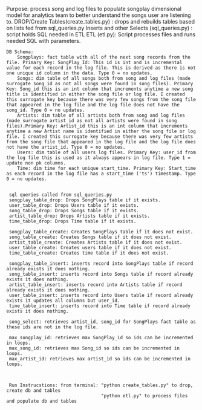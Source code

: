 Purpose: process song and log files to populate songplay dimensional model for analytics team to better understand the songs user are listening to.
    DROP/Create Tables(create_tables.py) : drops and rebuilds tables based on lists fed from sql_queries.py
    Inserts and other Selects (sql_queries.py) : script holds SQL needed in ETL
    ETL (etl.py): Script processes files and runs needed SQL with parameters.
    
    DB Schema:
        Songplays: fact table with all of the next song records from the file. Primary Key: SongPlay_Id: This id is int and is incremental value for each record in the log file. This is derived as there is not one unique id column in the data. Type 0 = no updates.
        Songs: dim table of all songs both from song and log files (made surrogate song_id as not all songs were found in song files). Primary Key: Song_id this is an int column that increments anytime a new song title is identified in either the song file or log file. I created this surrogate key because there was very few songs from the song file that appeared in the log file and the log file does not have the song_id. Type 0 = no updates.
        Artists: dim table of all artists both from song and log files (made surrogate artist_id as not all artists were found in song files).Primary Key: Artist_id this is an int column that increments anytime a new Artist name is identified in either the song file or log file. I created this surrogate key because there was very few artists from the song file that appeared in the log file and the log file does not have the artist_id. Type 0 = no updates.
        Users: dim table of all users log files. Primary Key: user_id from the log file this is used as it always appears in log file. Type 1 =  update non pk columns.
        Time: dim time for each unique start_time. Primary Key: Start_time as each record in the log file has a start_time ('ts') timestamp. Type 0 = no updates.
        
     
     sql queries called from sql_queries.py
     songplay_table_drop: Drops SongPlays table if it exists.
     user_table_drop: Drops Users table if it exists.
     song_table_drop: Drops Songs table if it exists.
     artist_table_drop: Drops Artists table if it exists.
     time_table_drop: Drops Time table if it exists.
     
     songplay_table_create: Creates SongPlays table if it does not exist.
     song_table_create: Creates Songs table if it does not exist.
     artist_table_create: Creates Artists table if it does not exist.
     user_table_create: Creates users table if it does not exist.
     time_table_create: Creates time table if it does not exist.
     
     songplay_table_insert: inserts record into SongPlays table if record already exists it does nothing.
     song_table_insert: inserts record into Songs table if record already exists it does nothing.
     artist_table_insert: inserts record into Artists table if record already exists it does nothing.
     user_table_insert: inserts record into Users table if record already exists it updates all columns but user_id.
     time_table_insert: inserts record into Time table if record already exists it does nothing.
     
     song_select: retrieves artist_id, song_id for SongPlays fact table as these ids are not in the log file.
     
     max_songplay_id: retrieves max SongPlay_id so ids can be incremented in loops.
     max_song_id: retrieves max Song_id so ids can be incremented in loops.
     max_artist_id: retrieves max artist_id so ids can be incremented in loops.
     
     
     
     Run Instrucstions: from terminal: "python create_tables.py" to drop, create db and tables
                                       "python etl.py" to process files and populate db and tables



